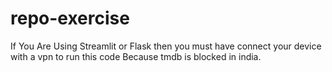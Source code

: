 # repo-exercise
If You Are Using Streamlit or Flask then you must have connect your device with a vpn to run this code 
Because tmdb is blocked in india.
